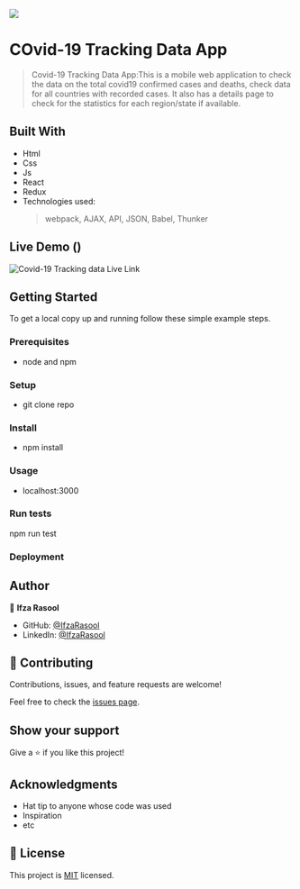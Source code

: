 ![](https://img.shields.io/badge/Microverse-blueviolet)

# COvid-19 Tracking Data App

> Covid-19 Tracking Data App:This is a mobile web application to check the data on the total covid19 confirmed cases and deaths, check data for all countries with recorded cases. It also has a details page to check for the statistics for each region/state if available.

## Built With

- Html
- Css
- Js
- React
- Redux
- Technologies used:
  > webpack,
  > AJAX,
  > API,
  > JSON,
  > Babel,
  > Thunker

## Live Demo ()

![Covid-19 Tracking data Live Link](https://wondrous-tarsier-5ca459.netlify.app/)

## Getting Started

To get a local copy up and running follow these simple example steps.

### Prerequisites

- node and npm

### Setup

- git clone repo

### Install

- npm install

### Usage

- localhost:3000

### Run tests

npm run test

### Deployment

## Author

👤 **Ifza Rasool**

- GitHub: [@IfzaRasool](https://github.com/IfzaRasool)
- LinkedIn: [@IfzaRasool](https://www.linkedin.com/in/ifza-arain/)

## 🤝 Contributing

Contributions, issues, and feature requests are welcome!

Feel free to check the [issues page](../../issues/).

## Show your support

Give a ⭐️ if you like this project!

## Acknowledgments

- Hat tip to anyone whose code was used
- Inspiration
- etc

## 📝 License

This project is [MIT](./MIT.md) licensed.


